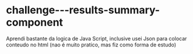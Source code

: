 # challenge---results-summary-component


Aprendi bastante da logica de Java Script,
inclusive usei Json para colocar conteudo no html (nao é muito pratico, mas fiz como forma de estudo)
